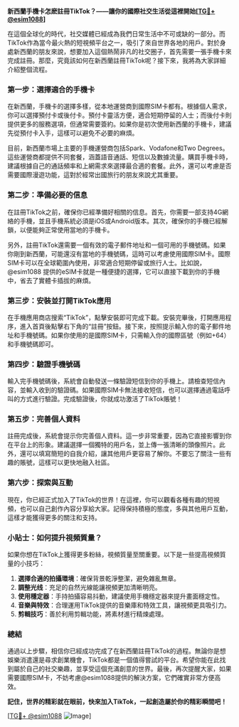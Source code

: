 **新西蘭手機卡怎麽註冊TikTok？——讓你的國際社交生活從這裡開始[[TG💪+ @esim1088](https://t.me/s/esim1088)]**

在這個全球化的時代，社交媒體已經成為我們日常生活中不可或缺的一部分。而TikTok作為當今最火熱的短視頻平台之一，吸引了來自世界各地的用戶。對於身處新西蘭的朋友來說，想要加入這個熱鬧非凡的社交圈子，首先需要一張手機卡來完成註冊。那麼，究竟該如何在新西蘭註冊TikTok呢？接下來，我將為大家詳細介紹整個流程。

### **第一步：選擇適合的手機卡**

在新西蘭，手機卡的選擇多樣，從本地運營商到國際SIM卡都有。根據個人需求，你可以選擇預付卡或後付卡。預付卡靈活方便，適合短期停留的人士；而後付卡則提供更多的服務選項，但通常需要簽約。如果你是初次使用新西蘭的手機卡，建議先從預付卡入手，這樣可以避免不必要的麻煩。

目前，新西蘭市場上主要的手機運營商包括Spark、Vodafone和Two Degrees。這些運營商都提供不同套餐，涵蓋語音通話、短信以及數據流量。購買手機卡時，建議根據自己的通話頻率和上網需求來選擇最合適的套餐。此外，還可以考慮是否需要國際漫遊功能，這對於經常出國旅行的朋友來說尤其重要。

### **第二步：準備必要的信息**

在註冊TikTok之前，確保你已經準備好相關的信息。首先，你需要一部支持4G網絡的手機，並且手機系統必須是iOS或Android版本。其次，確保你的手機已經解鎖，以便能夠正常使用當地的手機卡。

另外，註冊TikTok還需要一個有效的電子郵件地址和一個可用的手機號碼。如果你剛到新西蘭，可能還沒有當地的手機號碼，這時可以考慮使用國際SIM卡。國際SIM卡可以在全球範圍內使用，非常適合短期停留或旅行人士。比如說，@esim1088 提供的eSIM卡就是一種便捷的選擇，它可以直接下載到你的手機中，省去了實體卡插拔的麻煩。

### **第三步：安裝並打開TikTok應用**

在手機應用商店搜索“TikTok”，點擊安裝即可完成下載。安裝完畢後，打開應用程序，進入首頁後點擊右下角的“註冊”按鈕。接下來，按照提示輸入你的電子郵件地址和手機號碼。如果你使用的是國際SIM卡，只需輸入你的國際區號（例如+64）和手機號碼即可。

### **第四步：驗證手機號碼**

輸入完手機號碼後，系統會自動發送一條驗證短信到你的手機上。請檢查短信內容，並輸入收到的驗證碼。如果國際SIM卡無法接收短信，也可以選擇通過電話呼叫的方式進行驗證。完成驗證後，你就成功激活了TikTok賬號！

### **第五步：完善個人資料**

註冊完成後，系統會提示你完善個人資料。這一步非常重要，因為它直接影響到你在平台上的形象。建議選擇一個獨特的用戶名，並上傳一張清晰的頭像照片。此外，還可以填寫簡短的自我介紹，讓其他用戶更容易了解你。不要忘了關注一些有趣的賬號，這樣可以更快地融入社區。

### **第六步：探索與互動**

現在，你已經正式加入了TikTok的世界！在這裡，你可以觀看各種有趣的短視頻，也可以自己創作內容分享給大家。記得保持積極的態度，多與其他用戶互動，這樣才能獲得更多的關注和支持。

### **小貼士：如何提升視頻質量？**

如果你想在TikTok上獲得更多粉絲，視頻質量至關重要。以下是一些提高視頻質量的小技巧：

1. **選擇合適的拍攝環境**：確保背景乾淨整潔，避免雜亂無章。
2. **調整光线**：充足的自然光線能讓視頻更加清晰明亮。
3. **使用穩定器**：手持拍攝容易抖動，建議使用手機穩定器來提升畫面穩定性。
4. **音樂與特效**：合理運用TikTok提供的音樂庫和特效工具，讓視頻更具吸引力。
5. **剪輯技巧**：善於利用剪輯功能，將素材進行精煉處理。

### **總結**

通過以上步驟，相信你已經成功完成了在新西蘭註冊TikTok的過程。無論你是想娛樂消遣還是尋求創業機會，TikTok都是一個值得嘗試的平台。希望你能在此找到屬於自己的社交樂趣，並享受這個充滿創意的世界。最後，再次提醒大家，如果需要國際SIM卡，不妨考慮@esim1088提供的解決方案，它們確實非常方便高效。

**記住，世界的精彩就在眼前，快來加入TikTok，一起創造屬於你的精彩瞬間吧！**

[[TG💪+ @esim1088](https://t.me/s/esim1088) ![Image](https://i.postimg.cc/4NQfJmqS/Snipaste-2025-05-13-00-14-12.png)]